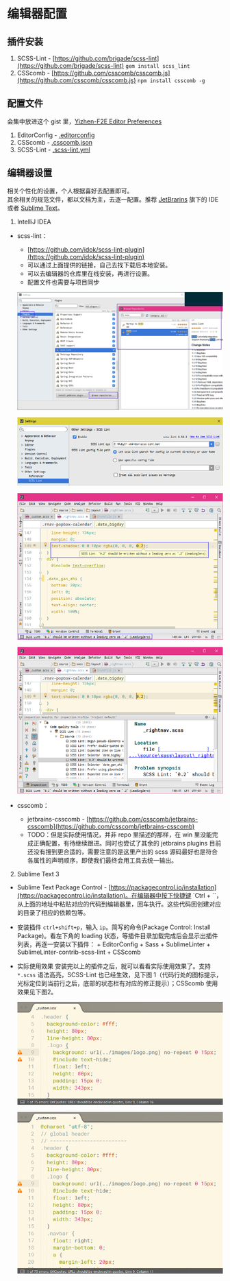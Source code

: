 # 编辑器配置

## 插件安装

1. SCSS-Lint - [https://github.com/brigade/scss-lint](https://github.com/brigade/scss-lint) `gem install scss_lint`
2. CSScomb - [https://github.com/csscomb/csscomb.js](https://github.com/csscomb/csscomb.js) `npm install csscomb -g`

## 配置文件  
会集中放进这个 gist 里，[Yizhen-F2E Editor Preferences](https://gist.github.com/hdwills/9cfb8654d653b616dbc824a90222f402)

1. EditorConfig - [.editorconfig](https://gist.github.com/hdwills/9cfb8654d653b616dbc824a90222f402#file-editorconfig)
2. CSScomb - [.csscomb.json](https://gist.github.com/hdwills/9cfb8654d653b616dbc824a90222f402#file-csscomb-json)
3. SCSS-Lint - [.scss-lint.yml](https://gist.github.com/hdwills/9cfb8654d653b616dbc824a90222f402#file-scss-lint-yml)

## 编辑器设置

相关个性化的设置，个人根据喜好去配置即可。  
其余相关的规范文件，都以文档为主，去逐一配置。推荐 [JetBrarins](https://www.jetbrains.com/) 旗下的 IDE 或者 [Sublime Text](https://www.sublimetext.com/)。

1. IntelliJ IDEA

* scss-lint：
    - [https://github.com/idok/scss-lint-plugin](https://github.com/idok/scss-lint-plugin)
    - 可以通过上面提供的链接，自己去找下载后本地安装。
    - 可以去编辑器的仓库里在线安装，再进行设置。
    - 配置文件也需要与项目同步

    ![IDE Settings](https://raw.githubusercontent.com/hdwills/Yizhen-F2E/master/assets/images/edc_scsslint_111548.png)

    ![Configuration](https://raw.githubusercontent.com/hdwills/Yizhen-F2E/master/assets/images/edc_scsslint_145214.png)

    ![Inspection](https://raw.githubusercontent.com/hdwills/Yizhen-F2E/master/assets/images/edc_scsslint_150505.png)

    ![Analyze Code](https://raw.githubusercontent.com/hdwills/Yizhen-F2E/master/assets/images/edc_scsslint_151223.png)

* csscomb：
    - jetbrains-csscomb - [https://github.com/csscomb/jetbrains-csscomb](https://github.com/csscomb/jetbrains-csscomb)
    - TODO：但是实际使用情况，并非 repo 里描述的那样，在 win 里没能完成正确配置，有待继续跟进。同时也尝试了其余的 jetbrains plugins 目前还没有搜到更合适的，需要注意的是这里产出的 scss 源码最好也是符合各属性的声明顺序，即使我们最终会用工具去统一输出。

2. Sublime Text 3

* Sublime Text Package Control - [https://packagecontrol.io/installation](https://packagecontrol.io/installation)。在编辑器中按下快捷键 `Ctrl + ``，从上面的地址中粘贴对应的代码到编辑器里，回车执行。这些代码回创建对应的目录了相应的依赖包等。
* 安装插件
    `ctrl+shift+p`，输入 `ip`。简写的命令(Package Control: Install Package)。看左下角的 loading 状态，等插件目录加载完成后会显示出插件列表，再逐一安装以下插件：
        + EditorConfig
        + Sass
        + SublimeLinter
        + SublimeLinter-contrib-scss-lint
        + CSScomb
* 实际使用效果
    安装完以上的插件之后，就可以看看实际使用效果了。支持 `*.scss` 语法高亮，SCSS-Lint 也已经生效，见下图 1（代码行处的图标提示，光标定位到当前行之后，底部的状态栏有对应的修正提示）；CSScomb 使用效果见下图2。

    ![SCSS-Lint](https://raw.githubusercontent.com/hdwills/Yizhen-F2E/master/assets/images/edc_st3_150724.png)

    ![CSScomb](https://raw.githubusercontent.com/hdwills/Yizhen-F2E/master/assets/images/edc_st3_150240.gif)